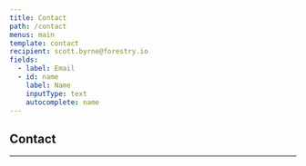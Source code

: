 ```yaml
---
title: Contact
path: /contact
menus: main
template: contact
recipient: scott.byrne@forestry.io
fields:
  - label: Email
  - id: name
    label: Name
    inputType: text
    autocomplete: name
---
```


## Contact

---
